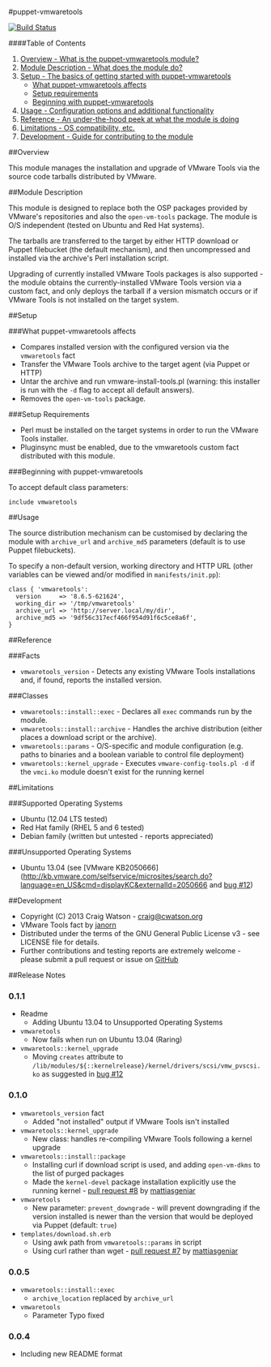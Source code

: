 #puppet-vmwaretools

[![Build Status](https://secure.travis-ci.org/craigwatson/puppet-vmwaretools.png?branch=master)](http://travis-ci.org/craigwatson/puppet-vmwaretools)

####Table of Contents

1. [Overview - What is the puppet-vmwaretools module?](#overview)
2. [Module Description - What does the module do?](#module-description)
3. [Setup - The basics of getting started with puppet-vmwaretools](#setup)
    * [What puppet-vmwaretools affects](#what-puppet-vmwaretools-affects)
    * [Setup requirements](#setup-requirements)
    * [Beginning with puppet-vmwaretools](#beginning-with-registry)
4. [Usage - Configuration options and additional functionality](#usage)
5. [Reference - An under-the-hood peek at what the module is doing](#reference)
5. [Limitations - OS compatibility, etc.](#limitations)
6. [Development - Guide for contributing to the module](#development)

##Overview

This module manages the installation and upgrade of VMware Tools via the source code tarballs distributed by VMware.

##Module Description

This module is designed to replace both the OSP packages provided by VMware's repositories and also the `open-vm-tools` package. The module is O/S independent (tested on Ubuntu and Red Hat systems).

The tarballs are transferred to the target by either HTTP download or Puppet filebucket (the default mechanism), and then uncompressed and installed via the archive's Perl installation script.

Upgrading of currently installed VMware Tools packages is also supported - the module obtains the currently-installed VMware Tools version via a custom fact, and only deploys the tarball if a version mismatch occurs or if VMware Tools is not installed on the target system.

##Setup

###What puppet-vmwaretools affects

* Compares installed version with the configured version via the `vmwaretools` fact
* Transfer the VMware Tools archive to the target agent (via Puppet or HTTP)
* Untar the archive and run vmware-install-tools.pl (warning: this installer is run with the `-d` flag to accept all default answers).
* Removes the `open-vm-tools` package.

###Setup Requirements

* Perl must be installed on the target systems in order to run the VMware Tools installer.
* Pluginsync must be enabled, due to the vmwaretools custom fact distributed with this module.
	
###Beginning with puppet-vmwaretools	

To accept default class parameters:

    include vmwaretools

##Usage

The source distribution mechanism can be customised by declaring the module with `archive_url` and `archive_md5` parameters (default is to use Puppet filebuckets).

To specify a non-default version, working directory and HTTP URL (other variables can be viewed and/or modified in `manifests/init.pp`):

    class { 'vmwaretools':
      version     => '8.6.5-621624',
      working_dir => '/tmp/vmwaretools'
      archive_url => 'http://server.local/my/dir',
      archive_md5 => '9df56c317ecf466f954d91f6c5ce8a6f',
    }

##Reference

###Facts
* `vmwaretools_version` - Detects any existing VMware Tools installations and, if found, reports the installed version.

###Classes
* `vmwaretools::install::exec` - Declares all `exec` commands run by the module.
* `vmwaretools::install::archive` - Handles the archive distribution (either places a download script or the archive).
* `vmwaretools::params` - O/S-specific and module configuration (e.g. paths to binaries and a boolean variable to control file deployment)
* `vmwaretools::kernel_upgrade` - Executes `vmware-config-tools.pl -d` if the `vmci.ko` module doesn't exist for the running kernel

##Limitations

###Supported Operating Systems

* Ubuntu (12.04 LTS tested)
* Red Hat family (RHEL 5 and 6 tested)
* Debian family (written but untested - reports appreciated)

###Unsupported Operating Systems

* Ubuntu 13.04 (see [VMware KB2050666](http://kb.vmware.com/selfservice/microsites/search.do?language=en_US&cmd=displayKC&externalId=2050666 and [bug #12](https://github.com/craigwatson/puppet-vmwaretools/issues/12))

##Development

* Copyright (C) 2013 Craig Watson - <craig@cwatson.org>
* VMware Tools fact by [janorn](https://github.com/janorn/puppet-vmwaretools)
* Distributed under the terms of the GNU General Public License v3 - see LICENSE file for details.
* Further contributions and testing reports are extremely welcome - please submit a pull request or issue on [GitHub](https://github.com/craigwatson/puppet-vmwaretools)

##Release Notes

### 0.1.1
* Readme
  * Adding Ubuntu 13.04 to Unsupported Operating Systems
* `vmwaretools`
  * Now fails when run on Ubuntu 13.04 (Raring)
* `vmwaretools::kernel_upgrade`
  * Moving `creates` attribute to `/lib/modules/${::kernelrelease}/kernel/drivers/scsi/vmw_pvscsi.ko` as suggested in [bug #12](https://github.com/craigwatson/puppet-vmwaretools/issues/12)

### 0.1.0
* `vmwaretools_version` fact
  * Added "not installed" output if VMware Tools isn't installed
* `vmwaretools::kernel_upgrade`
  * New class: handles re-compiling VMware Tools following a kernel upgrade
* `vmwaretools::install::package`
  * Installing curl if download script is used, and adding `open-vm-dkms` to the list of purged packages
  * Made the `kernel-devel` package installation explicitly use the running kernel - [pull request #8](https://github.com/craigwatson/puppet-vmwaretools/pull/8) by [mattiasgeniar](https://github.com/mattiasgeniar)
* `vmwaretools`
  * New parameter: `prevent_downgrade`  - will prevent downgrading if the version installed is newer than the version that would be deployed via Puppet (default: `true`)
* `templates/download.sh.erb`
  * Using awk path from `vmwaretools::params` in script
  * Using curl rather than wget - [pull request #7](https://github.com/craigwatson/puppet-vmwaretools/pull/7) by [mattiasgeniar](https://github.com/mattiasgeniar)

### 0.0.5
* `vmwaretools::install::exec`
  * `archive_location` replaced by `archive_url`
* `vmwaretools`
  * Parameter Typo fixed

### 0.0.4
* Including new README format
